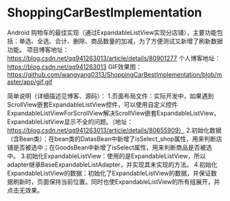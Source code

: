 # ShoppingCarBestImplementation
Android 购物车的最佳实现（通过ExpandableListView实现分店铺），主要功能包括：单选、全选、合计、删除、商品数量的加减，为了方便测试又新增了刷新数据功能。
项目博客地址：https://blog.csdn.net/qq941263013/article/details/80901277
个人博客地址：https://blog.csdn.net/qq941263013
GIF效果图：
https://github.com/wangyang0313/ShoppingCarBestImplementation/blob/master/app/gif.gif

简单说明（详细描述见博客、源码）：
    1.页面布局文件：实际开发中，如果遇到ScrollView嵌套ExpandableListView控件，可以使用自定义控件ExpandableListViewForScrollView解决ScrollView嵌套ExpandableListView，ExpandableListView显示不全的问题。（地址：https://blog.csdn.net/qq941263013/article/details/80655909）
    2.初始化数据（含Bean类）：在bean类的DatasBean中新增了isSelect_shop属性，用来判断店铺是否被选中；在GoodsBean中新增了isSelect属性，用来判断商品是否被选中。
    3.初始化ExpandableListView：使用的是ExpandableListView，所以adapter继承BaseExpandableListAdapter，并实现其未实现的方法。
    4.初始化ExpandableListView的数据：初始化了ExpandableListView的数据，并保证数据刷新时，页面保持当前位置。同时也使ExpandableListView的所有组展开，并点击无效果。
